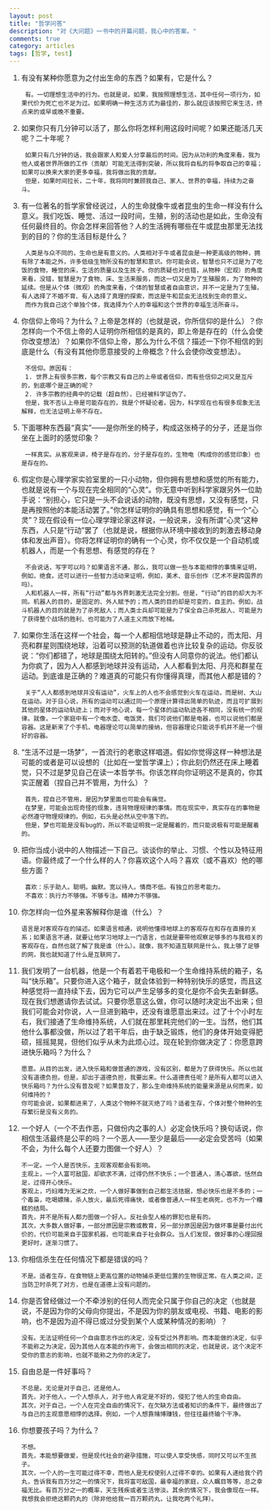 ```yaml
---
layout: post
title: "哲学问答"
description: "对《大问题》一书中的开篇问题，我心中的答案。"
comments: true
category: articles
tags: [哲学, test]
---
```

1. 有没有某种你愿意为之付出生命的东西？如果有，它是什么？
			
		有。一切理想生活中的行为。也就是说，如果，我按照理想生活，其中任何一项行为，如果代价为死亡也不足为过。如果明确一种生活方式为最佳的，那么就应该按照它来生活，终点来的或早或晚不重要。

2. 如果你只有几分钟可以活了，那么你将怎样利用这段时间呢？如果还能活几天呢？二十年呢？
	
		如果只有几分钟的话，我会跟家人和爱人分享最后的时间。因为从功利的角度来看，我为他人或者世界所做的工作（贡献）可能无法得到突破，所以我将自私的将争取自己的幸福；如果可以换来大家的更多幸福，我将做出我的贡献。
		但是，如果时间拉长，二十年，我将同时兼顾我自己、家人、世界的幸福，持续为之奋斗。

3. 有一位著名的哲学家曾经说过，人的生命就像牛或者昆虫的生命一样没有什么意义。我们吃饭、睡觉、活过一段时间，生殖，别的活动也是如此，生命没有任何最终目的。你会怎样来回答他？人的生活拥有哪些在牛或昆虫那里无法找到的目的？你的生活目标是什么？

		人类是与众不同的，生命也是有意义的。人类相对于牛或者昆虫是一种更高级的物种，拥有除了本能之外，许多低级生物所没有的智慧和意识。你可能会说，智慧也只不过是为了吃饭的食物，睡觉的床，生活的质量以及生孩子。你的质疑也对也错，从物种（宏观）的角度来看，没错，智慧是为了食物、床、生活来服务，而这一切又是为了生殖服务，为了物种的延续。但是从个体（微观）的角度来看，个体的智慧或者自由意识，并不一定是为了生殖，有人选择了不婚不育、有人选择了真理的探索，而这是牛和昆虫无法找到生命的意义。
		而作为我自己这个单独个体，我选择为个人的幸福和这个世界的幸福生活所奋斗。
		
4. 你信仰上帝吗？为什么？上帝是怎样的（也就是说，你所信仰的是什么）？你怎样向一个不信上帝的人证明你所相信的是真的，即上帝是存在的（什么会使你改变想法）？如果你不信仰上帝，那么为什么不信？描述一下你不相信的到底是什么（有没有其他你愿意接受的上帝概念？什么会使你改变想法）。

		不信仰。原因有：
		1. 世界上有很多宗教，每个宗教又有自己的上帝或者信仰，而有些信仰之间又是互斥的，到底哪个是正确的呢？
		2. 许多宗教的经典中的记载（超自然），已经被科学证伪了。
		但是，我不否认上帝是可能存在的，我是个怀疑论者。因为，科学现在也有很多现象无法解释，也无法证明上帝不存在。
		
5. 下面哪种东西最“真实”——是你所坐的椅子，构成这张椅子的分子，还是当你坐在上面时的感觉印象？
		
		一样真实。从客观来讲，椅子是存在的，分子是存在的，生物电（构成你的感觉印象）也是存在的。

6. 假定你是心理学家实验室里的一只小动物，但你拥有思想和感觉的所有能力，也就是说有一个与现在完全相同的“心灵”。你无意中听到科学家跟另外一位助手说：“别担心，它只是一头不会说话的动物，既没有思想，又没有感觉，只是再按照他的本能活动罢了。”你怎样证明你的确具有思想和感觉，有一个“心灵”？现在假设有一位心理学理论家这样说，一般说来，没有所谓“心灵”这种东西，人只是“行动”罢了（也就是说，根据你从环境中接收到的刺激去移动身体和发出声音）。你将怎样证明你的确有一个心灵，你不仅仅是一个自动机或机器人，而是一个有思想、有感觉的存在？

		不会说话，写字可以吗？如果语言不通，那么，我可以做一些与本能相悖的事情来证明，例如，绝食。还可以进行一些智力活动来证明，例如，美术、音乐创作（艺术不是跨国界的吗）。
		人和机器人一样，所有“行动”都与外界刺激无法完全分割。但是，“行动”的目的却大为不同。机器人的目的，是固定的、外人赋予的；而人类的目的却是可变的，自主的。例如，战斗机器人的目的就是为了杀死敌人；而人类士兵却可能是为了保全自己杀死敌人、可能是为了获得整个战场的胜利、也可能为了人道主义而放下枪械。
		
7. 如果你生活在这样一个社会，每一个人都相信地球是静止不动的，而太阳、月亮和群星则围绕地球，沿着可以预测的轨道做着也许比较复杂的运动。你反驳说：“你们都错了，地球是围绕太阳转的。”但没有人同意你的说法。他们都认为你疯了，因为人人都感到地球并没有运动，人人都看到太阳、月亮和群星在运动。到底谁是正确的？难道真的可能只有你懂得真理，而其他人都是错的？

		关于“人人都感到地球并没有运动”，火车上的人也不会感觉到火车在运动，而是树、大山在运动。对于日心说，所有的运动可以通过同一个原理计算得出简单的轨迹，而且可扩展到其他的星体的运动轨迹上；而对于地心说，每一个星体的运动轨迹各不相同，没有统一的规律。就像，一个家庭中有一个电水壶、电饭煲，我们可说他们都是电器，也可以说他们都是容器。这是新来了个手机，电器理论可以简单的接纳，但容器理论只能说手机并不是一个很好的容器。
		
8. “生活不过是一场梦”，一首流行的老歌这样唱道。假如你觉得这样一种想法是可能的或者是可以设想的（比如在一堂哲学课上）；你此刻仍然还在床上睡着觉，只不过是梦见自己在读一本哲学书。你该怎样向你证明这不是真的，你其实正醒着（捏自己并不管用，为什么）？

		首先，捏自己不管用，是因为梦里面也可能会有痛觉。
		在梦里，可能会出现奇怪的现象，违背物理规律的事情。而在现实中，真实存在的事物是必然遵守物理规律的。例如，石头是必然从空中落下的。
		但是，梦也可能是没有bug的，所以不能证明我一定是醒着的，而只能说极有可能是醒着的。

9. 把你当成小说中的人物描述一下自己。谈谈你的举止、习惯、个性以及特征用语。你最终成了一个什么样的人？你喜欢这个人吗？喜欢（或不喜欢）他的哪些方面？
	
		喜欢：乐于助人。聪明。幽默。宽以待人。情商不低。有独立的思考能力。
		不喜欢：执行力不够强。不够专注。精神力不够强。
	
10. 你怎样向一位外星来客解释你是谁（什么）？
		
		语言是对客观存在的描述。如果语言相通，说明他懂得地球上的客观存在和存在直接的关系；如果语言不通，就要让他学习地球上一门语言，也就是要带他观察足够多的与我相关的客观存在，自然也就了解了我是谁（什么）。就像，我不知道互联网是什么，我上够了足够的网，我也就知道了什么是互联网了。
		
11. 我们发明了一台机器，他是一个有着若干电极和一个生命维持系统的箱子，名叫“快乐箱”。只要你进入这个箱子，就会体验到一种特别快乐的感觉，而且这种感觉将一直持续下去，因为它可以产生足够多的变化是你不会失去新鲜感。现在我们想邀请你去试试。只要你愿意这么做，你可以随时决定出不出来；但我们可能会对你说，人一旦进到箱中，还没有谁愿意出来过。过了十个小时左右，我们接通了生命维持系统，人们就在那里耗完他们的一生。当然，他们其他什么事都没做，所以过了若干年后，由于缺乏锻炼，他们的身体开始变得肥硕，摇摇晃晃，但他们似乎从未为此烦心过。现在轮到你做决定了：你愿意跨进快乐箱吗？为什么？

		愿意。从目的出发，进入快乐箱和做普通的游戏，没有区别，都是为了获得快乐。所以也就没有道德负担。但是，却出于道德负担，我要出来。什么道德责任呢？是所有人都可以进入快乐箱吗？为什么没有普及呢？如果普及了，那么生命维持系统的能量来源是从何而来，如何维持的？
		你可能会说，如果都进来了，人类这个物种不就灭绝了吗？适者生存，个体对整个物种的生存繁衍是没有义务的。
		
12. 一个好人（一个不去作恶，只做份内之事的人）必定会快乐吗？换句话说，你相信生活最终是公平的吗？一个恶人——至少是最后——必定会受苦吗（如果不会，为什么每个人还要力图做一个好人）？

		不一定。一个人是否快乐，主观客观都会有影响。
		主观上，一个人富可敌国，却欲求不满，过得仍然不快乐；一个普通人，清心寡欲，恬然自足，过得开心快乐。
		客观上，巧妇难为无米之炊，一个人做好事做到自己都生活拮据，想必快乐也是不多的；一个毒枭，吃喝嫖赌，杀人放火，最后死得痛快，或者像普通人一样生老病死，也不为一个糟糕的结局。
		首先，并不是所有人都力图做一个好人。反社会型人格的罪犯也是有的。
		其次，大多数人做好事，一部分原因是宗教或教育，另一部分原因是因为做坏事是要付出代价的，代价可能来自于国家机器，也可能来自于社会群众。当人们发现，做好事的心理回报更好时，逐渐习惯了。
		
13. 你相信杀生在任何情况下都是错误的吗？

		不是。适者生存，在食物链上更高位置的动物捕杀更低位置的生物很正常。在人类之间，正当防卫时杀死了对方，也是在道德上没有问题的。
		
14. 你是否曾经做过一个不牵涉别的任何人而完全只属于你自己的决定（也就是说，不是因为你的父母向你提出，不是因为你的朋友或电视、书籍、电影的影响，也不是因为迫不得已或过分受到某个人或某种情况的影响）？

		没有。无法证明任何一个自由意志作出的决定，没有受过外界影响。而本能做的决定，似乎不能称之为决定，因为其他人在本能的作用下，会做出相同的决定，也就是说，这个决定不受你的意志的影响，也就不能称之为你的决定了。
		
15. 自由总是一件好事吗？

		不总是。无论是对于自己，还是他人。
		首先，对于他人，一个人想杀人，对于他人肯定是不好的，侵犯了他人的生命自由。		其次，对于自己，一个人在完全自由的情况下，在欠缺方法或者知识的条件下，最终做出了与自己的主观意愿相悖的选择。例如，一个人想靠赌博赚钱，但往往最终输个干净。
		
16. 你想要孩子吗？为什么？

		不想。
		首先，本能想要做爱，但是现代社会的避孕措施，可以使人享受快感，同时又可以不生孩子。
		其次，一个人的一生可能过得不幸，而他人是无权使别人过得不幸的。如果有人递给我个药丸，告诉我有百万分之一的情况下，我将富可敌国，最幸福的家庭，众人瞩目等等，总之幸福无比。有百万分之一的概率，天生残疾或者生活惨淡。其余的情况下，我会像现在一样。我想我会拒绝这颗药丸的（除非他给我一百万颗药丸，让我吃两个礼拜）。